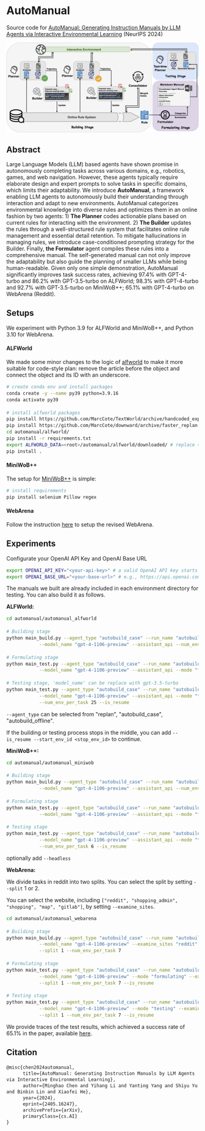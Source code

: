 # AutoManual

Source code for [AutoManual: Generating Instruction Manuals by LLM Agents via Interactive Environmental Learning](https://arxiv.org/abs/2405.16247) (NeurIPS 2024)

![overview](./overview.png)



## Abstract

Large Language Models (LLM) based agents have shown promise in autonomously completing tasks across various domains, e.g., robotics, games, and web navigation. However, these agents typically require elaborate design and expert prompts to solve tasks in specific domains, which limits their adaptability. We introduce **AutoManual**, a framework enabling LLM agents to autonomously build their understanding through interaction and adapt to new environments. AutoManual categorizes environmental knowledge into diverse rules and optimizes them in an online fashion by two agents: 1) **The Planner** codes actionable plans based on current rules for interacting with the environment. 2) **The Builder** updates the rules through a well-structured rule system that facilitates online rule management and essential detail retention. To mitigate hallucinations in managing rules, we introduce case-conditioned prompting strategy for the Builder. Finally, **the Formulator** agent compiles these rules into a comprehensive manual. The self-generated manual can not only improve the adaptability but also guide the planning of smaller LLMs while being human-readable. Given only one simple demonstration, AutoManual significantly improves task success rates, achieving 97.4% with GPT-4-turbo and 86.2\% with GPT-3.5-turbo on ALFWorld; 98.3\% with GPT-4-turbo and 92.7\% with GPT-3.5-turbo on MiniWoB++; 65.1% with GPT-4-turbo on WebArena (Reddit).



## Setups

We experiment with Python 3.9 for ALFWorld and MiniWoB++, and Python 3.10 for WebArena.

#### ALFWorld

We made some minor changes to the logic of [alfworld](./alfworld) to make it more suitable for code-style plan: remove the article before the object and connect the object and its ID with an underscore.

```bash
# create conda env and install packages
conda create -y --name py39 python=3.9.16
conda activate py39

# install alfworld packages
pip install https://github.com/MarcCote/TextWorld/archive/handcoded_expert_integration.zip
pip install https://github.com/MarcCote/downward/archive/faster_replan.zip
cd automanual/alfworld/
pip install -r requirements.txt
export ALFWORLD_DATA=<root>/automanual/alfworld/downloaded/ # replace <root> with your dir
pip install .
```

#### MiniWoB++

The setup for [MiniWoB++](./automanual_miniwob/computergym) is simple:

```bash
# install requirements
pip install selenium Pillow regex
```

#### WebArena

Follow the instruction [here](https://github.com/minghchen/webarena) to setup the revised WebArena.



## Experiments

Configurate your OpenAI API Key and OpenAI Base URL

```bash
export OPENAI_API_KEY="<your-api-key>" # a valid OpenAI API key starts with sk-
export OPENAI_BASE_URL="<your-base-url>" # e.g., https://api.openai.com/v1
```

The manuals we built are already included in each environment directory for testing. You can also build it as follows.

**ALFWorld:**

```bash
cd automanual/automanual_alfworld

# Building stage
python main_build.py --agent_type "autobuild_case" --run_name "autobuildcase_logs" \
			--model_name "gpt-4-1106-preview" --assistant_api --num_env_per_task 6

# Formulating stage
python main_test.py --agent_type "autobuild_case" --run_name "autobuildcase_logs" \
			--model_name "gpt-4-1106-preview" --assistant_api --mode "formulating" --is_resume

# Testing stage, 'model_name' can be replace with gpt-3.5-turbo
python main_test.py --agent_type "autobuild_case" --run_name "autobuildcase_logs" \
			--model_name "gpt-4-1106-preview" --assistant_api --mode "testing" \
			--num_env_per_task 25 --is_resume
```

`--agent_type` can be selected from "replan", "autobuild_case", "autobuild_offline".

If the building or testing process stops in the middle, you can add `--is_resume --start_env_id <stop_env_id>` to continue.

**MiniWoB++:**

```bash
cd automanual/automanual_miniwob

# Building stage
python main_build.py --agent_type "autobuild_case" --run_name "autobuildcase_logs" \
			--model_name "gpt-4-1106-preview" --assistant_api --num_env_per_task 6

# Formulating stage
python main_test.py --agent_type "autobuild_case" --run_name "autobuildcase_logs" \
			--model_name "gpt-4-1106-preview" --assistant_api --mode "formulating" --is_resume

# Testing stage
python main_test.py --agent_type "autobuild_case" --run_name "autobuildcase_logs" \
			--model_name "gpt-4-1106-preview" --assistant_api --mode "testing" \
			--num_env_per_task 6 --is_resume
```

optionally add `--headless` 

**WebArena:**

We divide tasks in reddit into two splits. You can select the split by setting `--split` 1 or 2.

You can select the website, including `["reddit", "shopping_admin", "shopping", "map", "gitlab"]`, by setting `--examine_sites`.

```bash
cd automanual/automanual_webarena

# Building stage
python main_build.py --agent_type "autobuild_case" --run_name "autobuild_reddit_1_logs" \
			--model_name "gpt-4-1106-preview" --examine_sites "reddit" \
			--split 1 --num_env_per_task 7

# Formulating stage
python main_test.py --agent_type "autobuild_case" --run_name "autobuild_reddit_1_logs" \
			--model_name "gpt-4-1106-preview" --mode "formulating" --examine_sites "reddit" \
			--split 1 --num_env_per_task 7 --is_resume

# Testing stage
python main_test.py --agent_type "autobuild_case" --run_name "autobuild_reddit_1_logs" \
			--model_name "gpt-4-1106-preview" --mode "testing" --examine_sites "reddit" \
			--split 1 --num_env_per_task 7 --is_resume
```

We provide traces of the test results, which achieved a success rate of 65.1% in the paper, available [here](https://drive.google.com/drive/folders/11YMFWIM4qyeINVdH54FBF_3LRtq5ExZB?hl=zh-cn).



## Citation

```
@misc{chen2024automanual,
      title={AutoManual: Generating Instruction Manuals by LLM Agents via Interactive Environmental Learning}, 
      author={Minghao Chen and Yihang Li and Yanting Yang and Shiyu Yu and Binbin Lin and Xiaofei He},
      year={2024},
      eprint={2405.16247},
      archivePrefix={arXiv},
      primaryClass={cs.AI}
}
```
